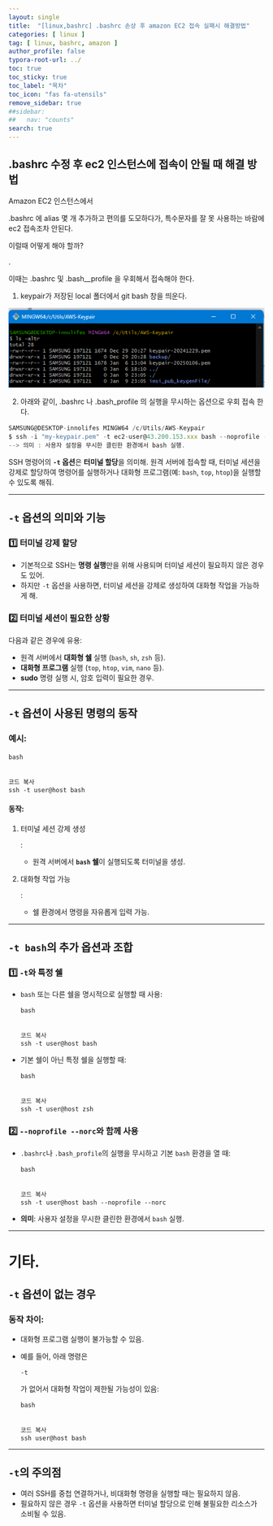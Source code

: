 ```yaml
---
layout: single
title:  "[linux,bashrc] .bashrc 손상 후 amazon EC2 접속 실패시 해결방법"
categories: [ linux ]
tag: [ linux, bashrc, amazon ]
author_profile: false
typora-root-url: ../
toc: true
toc_sticky: true
toc_label: "목차"
toc_icon: "fas fa-utensils" 
remove_sidebar: true
##sidebar:
##   nav: "counts"
search: true
---
```


## .bashrc 수정 후 ec2 인스턴스에 접속이 안될 때 해결 방법

Amazon EC2 인스턴스에서

.bashrc 에 alias 몇 개 추가하고 편의를 도모하다가, 특수문자를 잘 못 사용하는 바람에 ec2 접속조차 안된다.

이럴때 어떻게 해야 할까?

.

이때는 .bashrc 및 .bash__profile 을 우회해서 접속해야 한다.

1. keypair가 저장된 local 폴더에서 git bash 창을 띄운다.

![image-20250110115604617](/../images/2025-01-10-linux_amaon_bashrc_fixing/image-20250110115604617.png)

2. 아래와 같이,  .bashrc 나 .bash_profile 의 실행을 무시하는 옵션으로 우회 접속 한다.

```js
SAMSUNG@DESKTOP-innolifes MINGW64 /c/Utils/AWS-Keypair
$ ssh -i "my-keypair.pem" -t ec2-user@43.200.153.xxx bash --noprofile --norc
--> 의미 : 사용자 설정을 무시한 클린한 환경에서 bash 실행.
```

SSH 명령어의 **`-t` 옵션**은 **터미널 할당**을 의미해. 원격 서버에 접속할 때, 터미널 세션을 강제로 할당하여 명령어를 실행하거나 대화형 프로그램(예: `bash`, `top`, `htop`)을 실행할 수 있도록 해줘.





------

## **`-t` 옵션의 의미와 기능**

### 1️⃣ **터미널 강제 할당**

- 기본적으로 SSH는 **명령 실행**만을 위해 사용되며 터미널 세션이 필요하지 않은 경우도 있어.
- 하지만 `-t` 옵션을 사용하면, 터미널 세션을 강제로 생성하여 대화형 작업을 가능하게 해.

### 2️⃣ **터미널 세션이 필요한 상황**

다음과 같은 경우에 유용:

- 원격 서버에서 **대화형 쉘** 실행 (`bash`, `sh`, `zsh` 등).
- **대화형 프로그램** 실행 (`top`, `htop`, `vim`, `nano` 등).
- **sudo** 명령 실행 시, 암호 입력이 필요한 경우.











------

## **`-t` 옵션이 사용된 명령의 동작**

### 예시:

```
bash


코드 복사
ssh -t user@host bash
```

#### 동작:

1. 터미널 세션 강제 생성

   :

   - 원격 서버에서 **`bash` 쉘**이 실행되도록 터미널을 생성.

2. 대화형 작업 가능

   :

   - 쉘 환경에서 명령을 자유롭게 입력 가능.

------

## **`-t bash`의 추가 옵션과 조합**

### 1️⃣ **`-t`와 특정 쉘**

- `bash` 또는 다른 쉘을 명시적으로 실행할 때 사용:

  ```
  bash
  
  
  코드 복사
  ssh -t user@host bash
  ```

- 기본 쉘이 아닌 특정 쉘을 실행할 때:

  ```
  bash
  
  
  코드 복사
  ssh -t user@host zsh
  ```

### 2️⃣ **`--noprofile --norc`와 함께 사용**

- `.bashrc`나 `.bash_profile`의 실행을 무시하고 기본 `bash` 환경을 열 때:

  ```
  bash
  
  
  코드 복사
  ssh -t user@host bash --noprofile --norc
  ```

- **의미**: 사용자 설정을 무시한 클린한 환경에서 `bash` 실행.

------

# 기타.

## **`-t` 옵션이 없는 경우**

### 동작 차이:

- 대화형 프로그램 실행이 불가능할 수 있음.

- 예를 들어, 아래 명령은 

  ```
  -t
  ```

  가 없어서 대화형 작업이 제한될 가능성이 있음:

  ```
  bash
  
  
  코드 복사
  ssh user@host bash
  ```

------

## **`-t`의 주의점**

- 여러 SSH를 중첩 연결하거나, 비대화형 명령을 실행할 때는 필요하지 않음.
- 필요하지 않은 경우 `-t` 옵션을 사용하면 터미널 할당으로 인해 불필요한 리소스가 소비될 수 있음.

